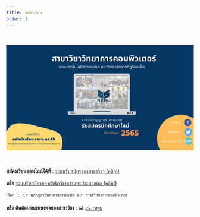 ```yaml
---
title: สมัครเรียน
order: 1
---
```


<br>

[![csreru64](./admission65Banner.png)](https://admission-csreru.herokuapp.com/)

<br>

**สมัครเรียนออนไลน์ได้ที่** : [ระบบรับสมัครของสาขาวิชา (คลิก!)](https://admission-csreru.herokuapp.com/)

**หรือ** [ระบบรับสมัครของสำนักวิชาการและประมวลผล (คลิก!)](https://admission.reru.ac.th/)

    เลือก : 👉 หลักสูตรวิทยาศาสตรบัณฑิต 👉 สาขาวิทยาการคอมพิวเตอร์


**หรือ ติดต่อผ่านแฟนเพจของสาขาวิชา** : 💻 [cs.reru](https://www.facebook.com/cs.reru)